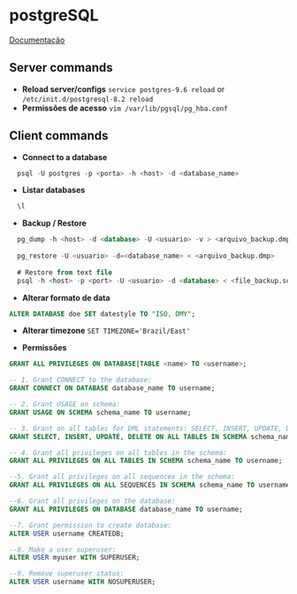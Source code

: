 # postgreSQL
 
[Documentação](https://www.postgresql.org/docs/)

## Server commands
* **Reload server/configs**
```service postgres-9.6 reload``` or 
```/etc/init.d/postgresql-8.2 reload```
* **Permissões de acesso**
```vim /var/lib/pgsql/pg_hba.conf```



## Client commands

* **Connect to a database**
```sql
  psql -U postgres -p <porta> -h <host> -d <database_name>
```

* **Listar databases**
```sql
  \l
```

* **Backup / Restore**
```sql
  pg_dump -h <host> -d <database> -U <usuario> -v > <arquivo_backup.dmp>
  
  pg_restore -U <usuario> -d=<database_name> < <arquivo_backup.dmp>
  
  # Restore from text file
  psql -h <host> -p <port> -U <usuario> -d <database> < <file_backup.sql>
```

* **Alterar formato de data**
```sql
ALTER DATABASE doe SET datestyle TO "ISO, DMY";
```

* **Alterar timezone**
```SET TIMEZONE='Brazil/East'```

* **Permissões**
```sql
GRANT ALL PRIVILEGES ON DATABASE|TABLE <name> TO <username>;

-- 1. Grant CONNECT to the database:
GRANT CONNECT ON DATABASE database_name TO username;

-- 2. Grant USAGE on schema:
GRANT USAGE ON SCHEMA schema_name TO username;

-- 3. Grant on all tables for DML statements: SELECT, INSERT, UPDATE, DELETE:
GRANT SELECT, INSERT, UPDATE, DELETE ON ALL TABLES IN SCHEMA schema_name TO username;

-- 4. Grant all privileges on all tables in the schema:
GRANT ALL PRIVILEGES ON ALL TABLES IN SCHEMA schema_name TO username;

--5. Grant all privileges on all sequences in the schema:
GRANT ALL PRIVILEGES ON ALL SEQUENCES IN SCHEMA schema_name TO username;

--6. Grant all privileges on the database:
GRANT ALL PRIVILEGES ON DATABASE database_name TO username;

--7. Grant permission to create database:
ALTER USER username CREATEDB;

--8. Make a user superuser:
ALTER USER myuser WITH SUPERUSER;

--9. Remove superuser status:
ALTER USER username WITH NOSUPERUSER;
```
